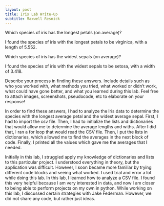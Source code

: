 ```yaml
---
layout: post
title: Iris Lab Write-Up
subtitle: Maxwell Resnick
---
```


Which species of iris has the longest petals (on average)?

I found the species of iris with the longest petals to be virginica, with a length of 5.552.

Which species of iris has the widest sepals (on average)?

I found the species of iris with the widest sepals to be setosa, with a width of 3.418.

Describe your process in finding these answers. Include details such as who you worked with, what methods you tried, what worked or didn’t work, what could have gone better, and what you learned during this lab. Feel free to attach images, screenshots, pseudocode, etc to elaborate on your response!

In order to find these answers, I had to analyze the Iris data to determine the species with the longest average petal and the widest average sepal. First, I had to import the csv file. Then, I had to initialize the lists and dictionaries that would allow me to determine the average lengths and withs. After I did that, I ran a for loop that would read the CSV file. Then, I put the lists in dictionaries, which allowed me to find the averages in the next block of code. Finally, I printed all the values which gave me the averages that I needed.

Initially in this lab, I struggled apply my knowledge of dictionaries and lists to this particular project. I understood everything in theory, but the application was difficult. However, I soon became more familiar by trying different code blocks and seeing what worked. I used trial and error a lot while doing this lab. In this lab, I learned how to analyze a CSV file. I found this very helpful because I am very interested in data, and now I am closer to being able to perform projects on my own in python. While working on this lab, I discussed certain strategies with Jake Federman. However, we did not share any code, but rather just ideas. 


